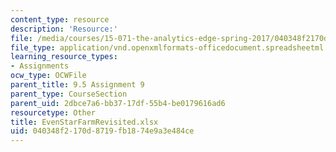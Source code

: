 ```yaml
---
content_type: resource
description: 'Resource:'
file: /media/courses/15-071-the-analytics-edge-spring-2017/040348f2170d8719fb1874e9a3e484ce_EvenStarFarmRevisited.xlsx
file_type: application/vnd.openxmlformats-officedocument.spreadsheetml.sheet
learning_resource_types:
- Assignments
ocw_type: OCWFile
parent_title: 9.5 Assignment 9
parent_type: CourseSection
parent_uid: 2dbce7a6-bb37-17df-55b4-be0179616ad6
resourcetype: Other
title: EvenStarFarmRevisited.xlsx
uid: 040348f2-170d-8719-fb18-74e9a3e484ce
---
```

